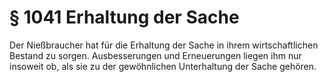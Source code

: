 # § 1041 Erhaltung der Sache
Der Nießbraucher hat für die Erhaltung der Sache in ihrem wirtschaftlichen Bestand zu sorgen. Ausbesserungen und Erneuerungen liegen ihm nur insoweit ob, als sie zu der gewöhnlichen Unterhaltung der Sache gehören.